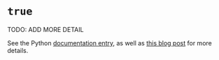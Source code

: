 # `true`

TODO: ADD MORE DETAIL

See the Python [documentation entry][keyword-true-docs], as well as [this blog post][keyword-true-etymology] for more details.

[keyword-true-docs]: https://docs.python.org/3.7/library/stdtypes.html#boolean-values
[keyword-true-etymology]: https://yawpitchroll.com/posts/the-35-words-you-need-to-python/#true
